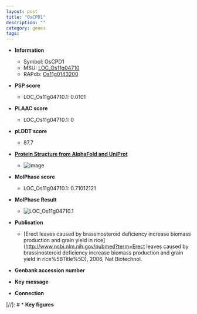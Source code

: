 ```yaml
---
layout: post
title: "OsCPD1"
description: ""
category: genes
tags: 
---
```


* **Information**  
    + Symbol: OsCPD1  
    + MSU: [LOC_Os11g04710](http://rice.plantbiology.msu.edu/cgi-bin/ORF_infopage.cgi?orf=LOC_Os11g04710)  
    + RAPdb: [Os11g0143200](http://rapdb.dna.affrc.go.jp/viewer/gbrowse_details/irgsp1?name=Os11g0143200)  

* **PSP score**  
    + LOC_Os11g04710.1: 0.0101 

* **PLAAC score**  
    + LOC_Os11g04710.1: 0 

* **pLDDT score**
    + 87.7

* **[Protein Structure from AlphaFold and UniProt](https://www.uniprot.org/uniprotkb/Q2RAP4/entry#structure)**
    + ![image](https://ricepsp.github.io/images/Q2/AF-Q2RAP4-F1.png)

* **MolPhase score**
    + LOC_Os11g04710.1: 0.71012121

* **MolPhase Result**
    + ![LOC_Os11g04710.1](https://304243504.github.io/Pictures/LOC_Os11g/LOC_Os11g04710.1.png)

* **Publication**  
    + [Erect leaves caused by brassinosteroid deficiency increase biomass production and grain yield in rice](http://www.ncbi.nlm.nih.gov/pubmed?term=Erect leaves caused by brassinosteroid deficiency increase biomass production and grain yield in rice%5BTitle%5D), 2006, Nat Biotechnol.

* **Genbank accession number**  

* **Key message**  

* **Connection**  

[//]: # * **Key figures**  


